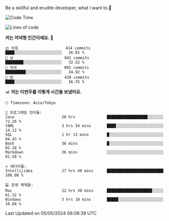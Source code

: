 Be a skillful and erudite developer, what I want to.👶

<!--START_SECTION:waka-->
![Code Time](http://img.shields.io/badge/Code%20Time-771%20hrs%2015%20mins-blue)

![Lines of code](https://img.shields.io/badge/%EC%A0%80%EB%8A%94%20%EC%97%AC%ED%83%9C%EA%B9%8C%EC%A7%80%20-1.7%20million%20%EC%A4%84%EC%9D%98%20%EC%BD%94%EB%93%9C%EB%A5%BC%20%EC%9E%91%EC%84%B1%ED%96%88%EC%96%B4%EC%9A%94.-blue)

**저는 저녁형 인간이에요. 🦉** 

```text
🌞 아침                     414 commits         ████░░░░░░░░░░░░░░░░░░░░░   16.01 % 
🌆 낮　                     841 commits         ████████░░░░░░░░░░░░░░░░░   32.52 % 
🌃 저녁                     903 commits         █████████░░░░░░░░░░░░░░░░   34.92 % 
🌙 밤　                     428 commits         ████░░░░░░░░░░░░░░░░░░░░░   16.55 % 
```


📊 **저는 이번주를 이렇게 시간을 보냈어요.** 

```text
🕑︎ Timezone: Asia/Tokyo

💬 프로그래밍 언어들: 
Java                     20 hrs              ██████████████████░░░░░░░   72.26 % 
YAML                     3 hrs 54 mins       ████░░░░░░░░░░░░░░░░░░░░░   14.12 % 
SQL                      1 hr 13 mins        █░░░░░░░░░░░░░░░░░░░░░░░░   04.43 % 
Bash                     36 mins             █░░░░░░░░░░░░░░░░░░░░░░░░   02.18 % 
Markdown                 26 mins             ░░░░░░░░░░░░░░░░░░░░░░░░░   01.58 % 

🔥 에디터들: 
Intellijidea             27 hrs 40 mins      █████████████████████████   100.00 % 

💻 운영 체제들: 
Mac                      22 hrs 30 mins      ████████████████████░░░░░   81.32 % 
Windows                  5 hrs 10 mins       █████░░░░░░░░░░░░░░░░░░░░   18.68 % 
```


 Last Updated on 05/05/2024 06:08:39 UTC
<!--END_SECTION:waka-->
